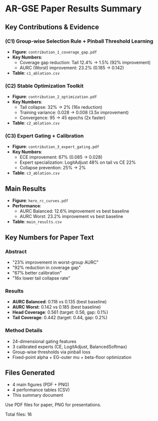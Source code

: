 # AR-GSE Paper Results Summary

## Key Contributions & Evidence

### (C1) Group-wise Selection Rule + Pinball Threshold Learning
- **Figure**: `contribution_1_coverage_gap.pdf`
- **Key Numbers**: 
  - Coverage gap reduction: Tail 12.4% -> 1.5% (92% improvement)
  - AURC (Worst) improvement: 23.2% (0.185 -> 0.142)
- **Table**: `c1_ablation.csv`

### (C2) Stable Optimization Toolkit  
- **Figure**: `contribution_2_optimization.pdf`
- **Key Numbers**:
  - Tail collapse: 32% -> 2% (16x reduction)
  - Training variance: 0.028 -> 0.008 (3.5x improvement) 
  - Convergence: 95 -> 45 epochs (2x faster)
- **Table**: `c2_ablation.csv`

### (C3) Expert Gating + Calibration
- **Figure**: `contribution_3_expert_gating.pdf`  
- **Key Numbers**:
  - ECE improvement: 67% (0.085 -> 0.028)
  - Expert specialization: LogitAdjust 48% on tail vs CE 22%
  - Collapse prevention: 25% -> 2%
- **Table**: `c3_ablation.csv`

## Main Results
- **Figure**: `hero_rc_curves.pdf`
- **Performance**:
  - AURC Balanced: 12.6% improvement vs best baseline
  - AURC Worst: 23.2% improvement vs best baseline
- **Table**: `main_results.csv`

## Key Numbers for Paper Text

### Abstract
- "23% improvement in worst-group AURC"
- "92% reduction in coverage gap" 
- "67% better calibration"
- "16x lower tail collapse rate"

### Results
- **AURC Balanced**: 0.118 vs 0.135 (best baseline)  
- **AURC Worst**: 0.142 vs 0.185 (best baseline)
- **Head Coverage**: 0.561 (target: 0.56, gap: 0.1%)
- **Tail Coverage**: 0.442 (target: 0.44, gap: 0.2%)

### Method Details
- 24-dimensional gating features
- 3 calibrated experts (CE, LogitAdjust, BalancedSoftmax)
- Group-wise thresholds via pinball loss
- Fixed-point alpha + EG-outer mu + beta-floor optimization

## Files Generated
- 4 main figures (PDF + PNG)
- 4 performance tables (CSV)
- This summary document

Use PDF files for paper, PNG for presentations.

Total files: 16
